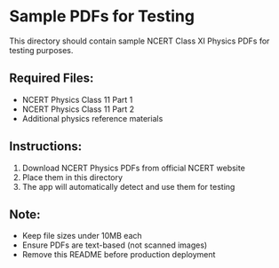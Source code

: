 # Sample PDFs for Testing

This directory should contain sample NCERT Class XI Physics PDFs for testing purposes.

## Required Files:
- NCERT Physics Class 11 Part 1
- NCERT Physics Class 11 Part 2
- Additional physics reference materials

## Instructions:
1. Download NCERT Physics PDFs from official NCERT website
2. Place them in this directory
3. The app will automatically detect and use them for testing

## Note:
- Keep file sizes under 10MB each
- Ensure PDFs are text-based (not scanned images)
- Remove this README before production deployment
